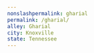 ```yaml
---
﻿nonslashpermalink: gharial
permalink: /gharial/
alley: Gharial
city: Knoxville
state: Tennessee
---
```

